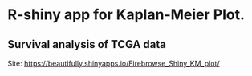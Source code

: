 # R-shiny app for Kaplan-Meier Plot.
## Survival analysis of TCGA data

Site: https://beautifully.shinyapps.io/Firebrowse_Shiny_KM_plot/
 


